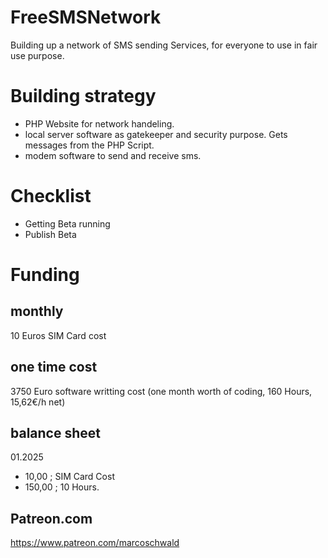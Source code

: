 # FreeSMSNetwork
Building up a network of SMS sending Services, for everyone to use in fair use purpose.

# Building strategy
- PHP Website for network handeling.
- local server software as gatekeeper and security purpose. Gets messages from the PHP Script.
- modem software to send and receive sms.


# Checklist
- Getting Beta running
- Publish Beta

# Funding
## monthly
  10 Euros SIM Card cost
## one time cost
  3750 Euro software writting cost 
    (one month worth of coding, 160 Hours, 15,62€/h net)

## balance sheet
  01.2025
  - 10,00 ; SIM Card Cost
  - 150,00 ; 10 Hours.

## Patreon.com
https://www.patreon.com/marcoschwald
